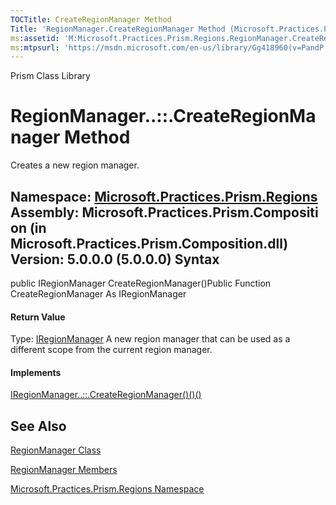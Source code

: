 ```yaml
---
TOCTitle: CreateRegionManager Method
Title: 'RegionManager.CreateRegionManager Method (Microsoft.Practices.Prism.Regions)'
ms:assetid: 'M:Microsoft.Practices.Prism.Regions.RegionManager.CreateRegionManager'
ms:mtpsurl: 'https://msdn.microsoft.com/en-us/library/Gg418960(v=PandP.50)'
---
```


Prism Class Library

RegionManager..::.CreateRegionManager Method
============================================

Creates a new region manager.

**Namespace:** [Microsoft.Practices.Prism.Regions](https://msdn.microsoft.com/n:microsoft.practices.prism.regions)
**Assembly:** Microsoft.Practices.Prism.Composition (in Microsoft.Practices.Prism.Composition.dll) Version: 5.0.0.0 (5.0.0.0)
Syntax
------

<span id="syntaxToggle"></span>public IRegionManager CreateRegionManager()Public Function CreateRegionManager As IRegionManager
#### Return Value

Type: [IRegionManager](https://msdn.microsoft.com/t:microsoft.practices.prism.regions.iregionmanager)
A new region manager that can be used as a different scope from the current region manager.
#### Implements

[IRegionManager..::.CreateRegionManager()()()](https://msdn.microsoft.com/m:microsoft.practices.prism.regions.iregionmanager.createregionmanager)

See Also
--------

<span id="seeAlsoToggle"></span>
[RegionManager Class](https://msdn.microsoft.com/t:microsoft.practices.prism.regions.regionmanager)

[RegionManager Members](https://msdn.microsoft.com/allmembers.t:microsoft.practices.prism.regions.regionmanager)

[Microsoft.Practices.Prism.Regions Namespace](https://msdn.microsoft.com/n:microsoft.practices.prism.regions)
